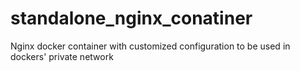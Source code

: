 # standalone_nginx_conatiner
Nginx docker container with customized configuration to be used in dockers' private network 
